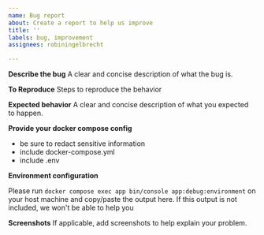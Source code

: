 ```yaml
---
name: Bug report
about: Create a report to help us improve
title: ''
labels: bug, improvement
assignees: robiningelbrecht

---
```


**Describe the bug**
A clear and concise description of what the bug is.

**To Reproduce**
Steps to reproduce the behavior

**Expected behavior**
A clear and concise description of what you expected to happen.

**Provide your docker compose config**

* be sure to redact sensitive information
* include docker-compose.yml
* include .env

**Environment configuration**

Please run `docker compose exec app bin/console app:debug:environment`
on your host machine and copy/paste the output here.
If this output is not included, we won't be able to help you

**Screenshots**
If applicable, add screenshots to help explain your problem.
